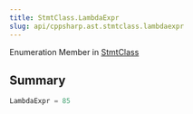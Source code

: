 ```yaml
---
title: StmtClass.LambdaExpr
slug: api/cppsharp.ast.stmtclass.lambdaexpr
---
```

Enumeration Member in [StmtClass](/api/cppsharp/ast/stmtclass)

## Summary



```csharp
LambdaExpr = 85
```

